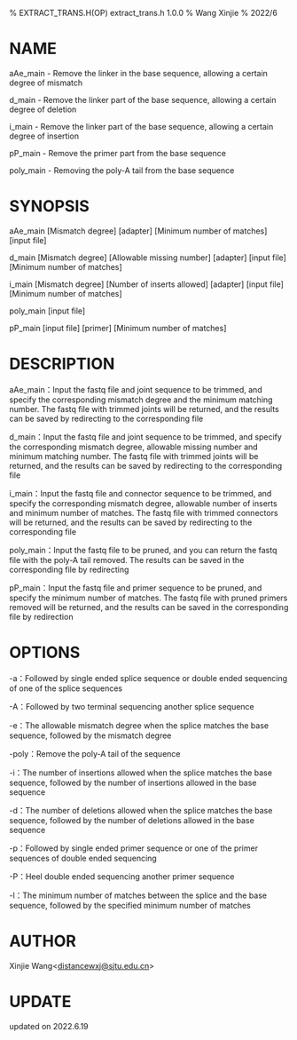 % EXTRACT_TRANS.H(OP) extract_trans.h 1.0.0
% Wang Xinjie
% 2022/6

# NAME

aAe_main  -   Remove the linker in the base sequence, allowing a certain degree of mismatch

d_main   -    Remove the linker part of the base sequence, allowing a certain degree of deletion

i_main  -   Remove the linker part of the base sequence, allowing a certain degree of insertion

pP_main  -  Remove the primer part from the base sequence

poly_main  -  Removing the poly-A tail from the base sequence

# SYNOPSIS

aAe_main [Mismatch degree] [adapter] [Minimum number of matches] [input file]

d_main [Mismatch degree] [Allowable missing number] [adapter] [input file] [Minimum number of matches]

i_main [Mismatch degree] [Number of inserts allowed] [adapter] [input file] [Minimum number of matches]

poly_main [input file]

pP_main [input file] [primer] [Minimum number of matches]

# DESCRIPTION

aAe_main：Input the fastq file and joint sequence to be trimmed, and specify the corresponding mismatch degree and the minimum matching number. The fastq file with trimmed joints will be returned, and the results can be saved by redirecting to the corresponding file

d_main：Input the fastq file and joint sequence to be trimmed, and specify the corresponding mismatch degree, allowable missing number and minimum matching number. The fastq file with trimmed joints will be returned, and the results can be saved by redirecting to the corresponding file

i_main：Input the fastq file and connector sequence to be trimmed, and specify the corresponding mismatch degree, allowable number of inserts and minimum number of matches. The fastq file with trimmed connectors will be returned, and the results can be saved by redirecting to the corresponding file

poly_main：Input the fastq file to be pruned, and you can return the fastq file with the poly-A tail removed. The results can be saved in the corresponding file by redirecting

pP_main：Input the fastq file and primer sequence to be pruned, and specify the minimum number of matches. The fastq file with pruned primers removed will be returned, and the results can be saved in the corresponding file by redirection

# OPTIONS

-a：Followed by single ended splice sequence or double ended sequencing of one of the splice sequences

-A：Followed by two terminal sequencing another splice sequence

-e：The allowable mismatch degree when the splice matches the base sequence, followed by the mismatch degree

-poly：Remove the poly-A tail of the sequence

-i：The number of insertions allowed when the splice matches the base sequence, followed by the number of insertions allowed in the base sequence

-d：The number of deletions allowed when the splice matches the base sequence, followed by the number of deletions allowed in the base sequence

-p：Followed by single ended primer sequence or one of the primer sequences of double ended sequencing

-P：Heel double ended sequencing another primer sequence

-l：The minimum number of matches between the splice and the base sequence, followed by the specified minimum number of matches

# AUTHOR

Xinjie Wang<<distancewxj@sjtu.edu.cn>>

# UPDATE

updated on 2022.6.19